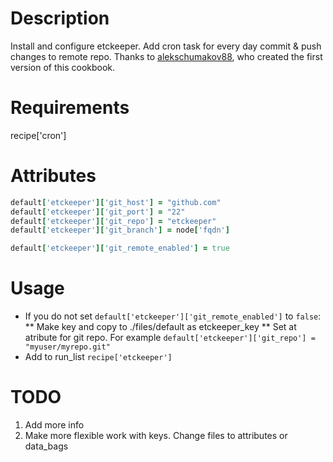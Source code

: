 Description
===========
Install and configure etckeeper. Add cron task for every day commit & push changes to remote repo.
Thanks to [alekschumakov88](https://github.com/alekschumakov88), who created the first version of this cookbook.

Requirements
============
recipe['cron']

Attributes
==========
```ruby
default['etckeeper']['git_host'] = "github.com"
default['etckeeper']['git_port'] = "22"
default['etckeeper']['git_repo'] = "etckeeper"
default['etckeeper']['git_branch'] = node['fqdn']

default['etckeeper']['git_remote_enabled'] = true
```

Usage
=====
* If you do not set `default['etckeeper']['git_remote_enabled']` to `false`:
** Make key and copy to ./files/default as etckeeper_key
** Set at atribute for git repo. For example `default['etckeeper']['git_repo'] = "myuser/myrepo.git"`
* Add to run_list `recipe['etckeeper']`

TODO
=====
1. Add more info
2. Make more flexible work with keys. Change files to attributes or data_bags
